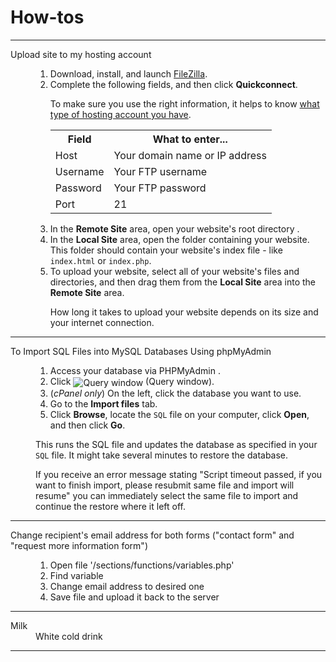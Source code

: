 <h1>How-tos</h1>

<dl>
<hr>
  <dt>Upload site to my hosting account</dt>
  <dd><ol>
	<li>Download, install, and launch <a href="https://filezilla-project.org/download.php?show_all=1">FileZilla</a>.</li>
	<li>Complete the following fields, and then click <strong>Quickconnect</strong>.
		<p class="note">To make sure you use the right information, it helps to know <a href="//www.godaddy.com/help/what-type-of-hosting-account-do-i-have-6971">what type of hosting account you have</a>.</p>
	<table>
		<tbody><tr>
			<th>Field</th>
			<th>What to enter...</th>
		</tr>
		<tr>
			<td>Host</td>
			<td>Your domain name or IP address</td>
		</tr>
		<tr>
			<td>Username</td>
			<td>Your FTP username </td>
		</tr>
		<tr>
			<td>Password</td>
			<td>Your FTP password </td>
		</tr>
		<tr>
			<td>Port</td>
			<td>21</td>
		</tr>
		</tbody></table></li>
	<li>In the <strong>Remote Site</strong> area, open your website's root directory .</li>
	<li>In the <strong>Local Site</strong> area, open the folder containing your website. This folder should contain your website's index file - like <code>index.html</code> or <code>index.php</code>.</li>
	<li>To upload your website, select all of your website's files and directories, and then drag them from the <strong>Local Site</strong> area into the <strong>Remote Site</strong> area.
<p class="note">How long it takes to upload your website depends on its size and your internet connection.</p></li>
</ol>
  </dd>
  <hr>
  <dt>To Import SQL Files into MySQL Databases Using phpMyAdmin</dt>
  <dd>
  <ol>
    <li>Access your database via PHPMyAdmin .</li>
<li>Click <img src="https://img1.wsimg.com/help/images/hosting/phpmyadmin/querywindow.png" alt="Query window" align="absmiddle"> (Query window).</li>
<li>(<em>cPanel only</em>) On the left, click the database you want to use.</li>
<li>Go to the <strong>Import files</strong> tab.</li>
<li>Click <strong>Browse</strong>, locate the <code>SQL</code> file on your computer, click <strong>Open</strong>, and then click <strong>Go</strong>.</li>
</ol>
<p>This runs the SQL file and updates the database as specified in your <code>SQL</code> file. It might take several minutes to restore the database.</p>
<p class="note">If you receive an error message stating "Script timeout passed, if you want to finish import, please resubmit same file and import will resume" you can immediately select the same file to import and continue the restore where it left off.</p>
  </dd>
  
  <hr>
  <dt>Change recipient's email address for both forms ("contact form" and "request more information form")</dt>
  
  <dd><ol>
        <li>Open file '/sections/functions/variables.php' </li>
        <li>Find variable  </li>
        <li>Change email address to desired one</li>
        <li>Save file and upload it back to the server</li>
        </ol></dd>
        <hr>
  <dt>Milk</dt>
  <dd>White cold drink</dd>
  <hr>
</dl>
